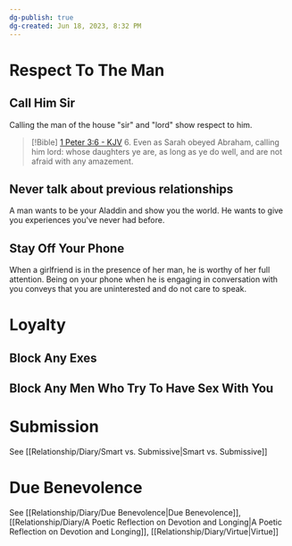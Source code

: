 ```yaml
---
dg-publish: true
dg-created: Jun 18, 2023, 8:32 PM
---
```


# Respect To The Man

## Call Him Sir
Calling the man of the house "sir" and "lord" show respect to him.

> [!Bible] [1 Peter 3:6 - KJV](https://bible-api.com/1peter+3:6?translation=kjv)
> 6. Even as Sarah obeyed Abraham, calling him lord: whose daughters ye are, as long as ye do well, and are not afraid with any amazement.

## Never talk about previous relationships

A man wants to be your Aladdin and show you the world. He wants to give you experiences you've never had before.

## Stay Off Your Phone

When a girlfriend is in the presence of her man, he is worthy of her full attention. Being on your phone when he is engaging in conversation with you conveys that you are uninterested and do not care to speak.

# Loyalty

## Block Any Exes

## Block Any Men Who Try To Have Sex With You



# Submission

See [[Relationship/Diary/Smart vs. Submissive\|Smart vs. Submissive]]

# Due Benevolence

See [[Relationship/Diary/Due Benevolence\|Due Benevolence]], [[Relationship/Diary/A Poetic Reflection on Devotion and Longing\|A Poetic Reflection on Devotion and Longing]], [[Relationship/Diary/Virtue\|Virtue]]